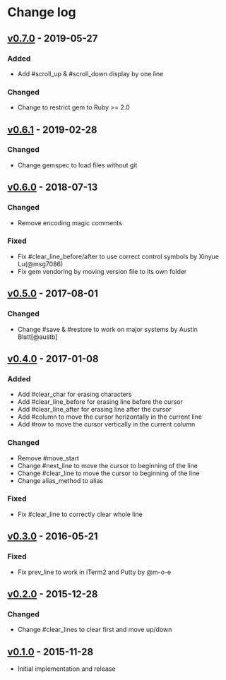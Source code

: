 # Change log

## [v0.7.0] - 2019-05-27

### Added
* Add #scroll_up & #scroll_down display by one line

### Changed
* Change to restrict gem to Ruby >= 2.0

## [v0.6.1] - 2019-02-28

### Changed
* Change gemspec to load files without git

## [v0.6.0] - 2018-07-13

### Changed
* Remove encoding magic comments

### Fixed
* Fix #clear_line_before/after to use correct control symbols by Xinyue Lu(@msg7086)
* Fix gem vendoring by moving version file to its own folder

## [v0.5.0] - 2017-08-01

### Changed
* Change #save & #restore to work on major systems by Austin Blatt[@austb]

## [v0.4.0] - 2017-01-08

### Added
* Add #clear_char for erasing characters
* Add #clear_line_before for erasing line before the cursor
* Add #clear_line_after for erasing line after the cursor
* Add #column to move the cursor horizontally in the current line
* Add #row to move the cursor vertically in the current column

### Changed
* Remove #move_start
* Change #next_line to move the cursor to beginning of the line
* Change #clear_line to move the cursor to beginning of the line
* Change alias_method to alias

### Fixed
* Fix #clear_line to correctly clear whole line

## [v0.3.0] - 2016-05-21

### Fixed
* Fix prev_line to work in iTerm2 and Putty by @m-o-e

## [v0.2.0] - 2015-12-28

### Changed
* Change #clear_lines to clear first and move up/down

## [v0.1.0] - 2015-11-28

* Initial implementation and release

[v0.7.0]: https://github.com/piotrmurach/tty-cursor/compare/v0.6.1...v0.7.0
[v0.6.1]: https://github.com/piotrmurach/tty-cursor/compare/v0.6.0...v0.6.1
[v0.6.0]: https://github.com/piotrmurach/tty-cursor/compare/v0.5.0...v0.6.0
[v0.5.0]: https://github.com/piotrmurach/tty-cursor/compare/v0.4.0...v0.5.0
[v0.4.0]: https://github.com/piotrmurach/tty-cursor/compare/v0.3.0...v0.4.0
[v0.3.0]: https://github.com/piotrmurach/tty-cursor/compare/v0.2.0...v0.3.0
[v0.2.0]: https://github.com/piotrmurach/tty-cursor/compare/v0.1.0...v0.2.0
[v0.1.0]: https://github.com/piotrmurach/tty-cursor/compare/v0.1.0
